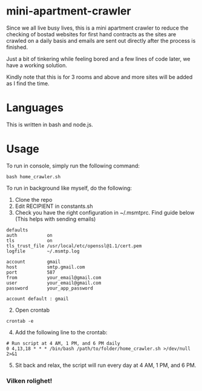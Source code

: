 # mini-apartment-crawler
Since we all live busy lives, this is a mini apartment crawler to reduce the checking of bostad websites for first hand contracts as the sites are crawled on a daily basis and emails are sent out directly after the process is finished.

Just a bit of tinkering while feeling bored and a few lines of code later, we have a working solution. 

Kindly note that this is for 3 rooms and above and more sites will be added as I find the time.

# Languages
This is written in bash and node.js.

# Usage
To run in console, simply run the following command:

```
bash home_crawler.sh
```

To run in background like myself, do the following:
1. Clone the repo
2. Edit RECIPIENT in constants.sh
3. Check you have the right configuration in ~/.msmtprc. Find guide below (This helps with sending emails)
```
defaults
auth           on
tls            on
tls_trust_file /usr/local/etc/openssl@1.1/cert.pem
logfile        ~/.msmtp.log

account        gmail
host           smtp.gmail.com
port           587
from           your_email@gmail.com
user           your_email@gmail.com
password       your_app_password

account default : gmail
```
2. Open crontab
```
crontab -e
```
4. Add the following line to the crontab:
```
# Run script at 4 AM, 1 PM, and 6 PM daily
0 4,13,18 * * * /bin/bash /path/to/folder/home_crawler.sh >/dev/null 2>&1
```
5. Sit back and relax, the script will run every day at 4 AM, 1 PM, and 6 PM.

### Vilken rolighet!